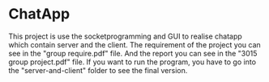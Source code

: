 # ChatApp
This project is use the socketprogramming and GUI to realise chatapp which contain server and the client.
The requirement of the project you can see in the "group require.pdf" file.
And the report you can see in the "3015 group project.pdf" file.
If you want to run the program, you have to go into the "server-and-client" folder to see the final version.
